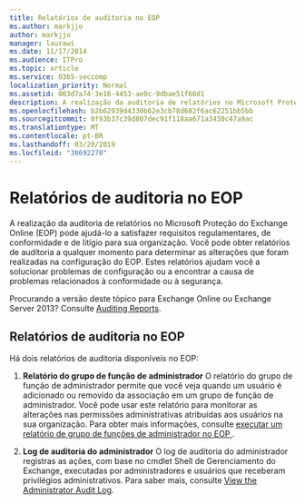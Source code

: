 ```yaml
---
title: Relatórios de auditoria no EOP
ms.author: markjjo
author: markjjo
manager: laurawi
ms.date: 11/17/2014
ms.audience: ITPro
ms.topic: article
ms.service: O365-seccomp
localization_priority: Normal
ms.assetid: 003d7a74-3e16-4453-ae0c-9dbae51f66d1
description: A realização da auditoria de relatórios no Microsoft Proteção do Exchange Online (EOP) pode ajudá-lo a satisfazer requisitos regulamentares, de conformidade e de litígio para sua organização. Você pode obter relatórios de auditoria a qualquer momento para determinar as alterações que foram realizadas na configuração do EOP. Estes relatórios ajudam você a solucionar problemas de configuração ou a encontrar a causa de problemas relacionados à conformidade ou à segurança.
ms.openlocfilehash: b2b62939d4330b62e3cb78d682f6ac62251bb5bb
ms.sourcegitcommit: 0f93b37c39d807dec91f118aa671a3430c47a9ac
ms.translationtype: MT
ms.contentlocale: pt-BR
ms.lasthandoff: 03/20/2019
ms.locfileid: "30692270"
---
```

# <a name="auditing-reports-in-eop"></a>Relatórios de auditoria no EOP

A realização da auditoria de relatórios no Microsoft Proteção do Exchange Online (EOP) pode ajudá-lo a satisfazer requisitos regulamentares, de conformidade e de litígio para sua organização. Você pode obter relatórios de auditoria a qualquer momento para determinar as alterações que foram realizadas na configuração do EOP. Estes relatórios ajudam você a solucionar problemas de configuração ou a encontrar a causa de problemas relacionados à conformidade ou à segurança.
  
Procurando a versão deste tópico para Exchange Online ou Exchange Server 2013? Consulte [Auditing Reports](http://technet.microsoft.com/library/2b3e1529-1677-4564-be0b-ce22757ddc0d.aspx).
  
## <a name="auditing-reports-in-eop"></a>Relatórios de auditoria no EOP

Há dois relatórios de auditoria disponíveis no EOP:
  
1. **Relatório do grupo de função de administrador** O relatório do grupo de função de administrador permite que você veja quando um usuário é adicionado ou removido da associação em um grupo de função de administrador. Você pode usar este relatório para monitorar as alterações nas permissões administrativas atribuídas aos usuários na sua organização. Para obter mais informações, consulte [executar um relatório de grupo de funções de administrador no EOP ](run-an-administrator-role-group-report-in-eop-eop.md).
    
2. **Log de auditoria do administrador** O log de auditoria do administrador registras as ações, com base no cmdlet Shell de Gerenciamento do Exchange, executadas por administradores e usuários que receberam privilégios administrativos. Para saber mais, consulte [View the Administrator Audit Log](http://technet.microsoft.com/library/5c62072a-556d-4fea-9973-d668c6b9fd57.aspx).
    

